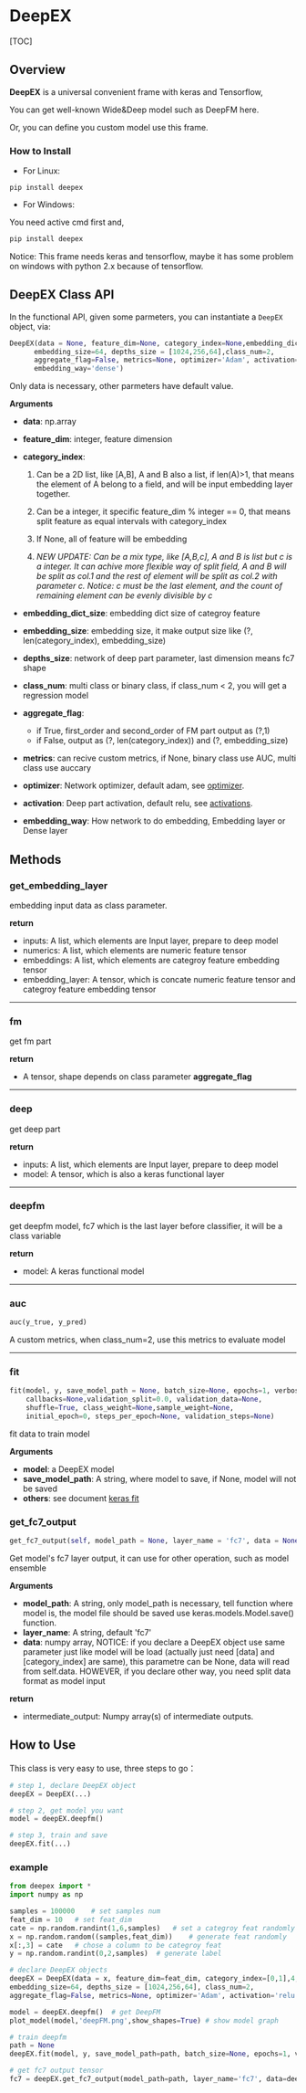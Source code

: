 # DeepEX

[TOC]

## Overview

**DeepEX**  is a universal convenient frame with keras and Tensorflow,

You can get well-known Wide&Deep model such as DeepFM here. 

Or, you can define you custom model use this frame.





### How to Install

* For Linux:

```shell
pip install deepex
```

* For Windows:

You need active cmd first and, 

```powershell
pip install deepex
```

Notice: This frame needs keras and tensorflow, maybe it has some problem on windows with python 2.x because of tensorflow.





## DeepEX Class API

In the functional API, given some parmeters, you can instantiate a `DeepEX` object, via:

```python
DeepEX(data = None, feature_dim=None, category_index=None,embedding_dict_size=1000,
      embedding_size=64, depths_size = [1024,256,64],class_num=2,
      aggregate_flag=False, metrics=None, optimizer='Adam', activation='relu',
      embedding_way='dense')
```

Only data is necessary, other parmeters have default value.

**Arguments**

* **data**: np.array

* **feature_dim**: integer, feature dimension

* **category_index**: 
  
  1. Can be a 2D list, like [A,B], A and B also a list, if len(A)>1, that means the element of A belong to a field, and will be input embedding layer together.
  
  2. Can be a integer, it specific feature_dim % integer == 0, that means split feature as equal intervals with category_index
  
  3. If None, all of feature will be embedding
  
  4. *NEW UPDATE: Can be a mix type, like [A,B,c], A and B is list but c is a integer. It can achive more flexible way of split field, A and B will be split as col.1 and the rest of element will be split as col.2 with parameter c. Notice: c must be the last element, and the count of remaining element can be evenly divisible by c* 
  
* **embedding_dict_size**: embedding dict size of categroy feature

* **embedding_size**: embedding size, it make output size like (?, len(category_index), embedding_size)

* **depths_size**: network of deep part parameter, last dimension means fc7 shape

* **class_num**: multi class or binary class, if class_num < 2, you will get a regression model

* **aggregate_flag**: 
  * if True, first_order and second_order of FM part output as (?,1)
  * if False, output as (?, len(category_index)) and (?, embedding_size)
  
* **metrics**: can recive custom metrics, if None, binary class use AUC, multi class use auccary

* **optimizer**: Network optimizer, default adam,  see [optimizer](https://keras.io/optimizers/).

* **activation**: Deep part activation, default relu, see [activations](https://keras.io/activations/).

* **embedding_way**: How network to do embedding, Embedding layer or Dense layer





## Methods

### **get_embedding_layer**

embedding input data as class parameter. 

**return**

* inputs: A list, which elements are Input layer,  prepare to deep model
* numerics: A list, which elements are numeric feature tensor
* embeddings:  A list, which elements are categroy feature embedding tensor
* embedding_layer: A tensor, which is concate numeric feature tensor and categroy feature embedding tensor

-----

### fm

get fm part

**return**

- A tensor, shape depends on class parameter **aggregate_flag**

-----

### deep

get deep part

**return**

* inputs: A list, which elements are Input layer,  prepare to deep model
* model: A tensor, which is also a keras functional layer

-----

### deepfm

get deepfm model, fc7 which is the last layer before classifier, it will be a class variable

**return**

* model: A keras functional model

-----

### auc

```python
auc(y_true, y_pred)
```

A custom metrics, when class_num=2, use this metrics to evaluate model

-----

### fit

```python
fit(model, y, save_model_path = None, batch_size=None, epochs=1, verbose=1,
    callbacks=None,validation_split=0.0, validation_data=None,
    shuffle=True, class_weight=None,sample_weight=None, 
    initial_epoch=0, steps_per_epoch=None, validation_steps=None)
```

fit data to train model

**Arguments**

* **model**: a DeepEX model
* **save_model_path**: A string, where model to save, if None, model will not be saved
* **others**: see document [keras fit](https://keras.io/models/model/#fit)



### get_fc7_output

```python
get_fc7_output(self, model_path = None, layer_name = 'fc7', data = None)
```

Get model's fc7 layer output, it can use for other operation, such as model ensemble

**Arguments**

- **model_path**: A string, only model_path is necessary,  tell function where model is, the model file should be saved use keras.models.Model.save() function.
- **layer_name**: A string, default 'fc7'
- **data**: numpy array, NOTICE: if you declare a DeepEX object use same parameter just like model will be load (actually just need [data] and [category_index] are same), this parametre can be None, data will read from self.data. HOWEVER, if you declare other way, you need split data format as model input

**return**

* intermediate_output: Numpy array(s) of intermediate outputs.



## How to Use

This class is very easy to use,  three steps to go：

```python
# step 1, declare DeepEX object
deepEX = DeepEX(...)

# step 2, get model you want
model = deepEX.deepfm()

# step 3, train and save
deepEX.fit(...)
```

### example

```python
from deepex import *
import numpy as np

samples = 100000    # set samples num
feat_dim = 10   # set feat_dim 
cate = np.random.randint(1,6,samples)   # set a categroy feat randomly
x = np.random.random((samples,feat_dim))    # generate feat randomly
x[:,3] = cate   # chose a column to be categroy feat
y = np.random.randint(0,2,samples)  # generate label

# declare DeepEX objects
deepEX = DeepEX(data = x, feature_dim=feat_dim, category_index=[0,1],4, embedding_dict_size=1000, 
embedding_size=64, depths_size = [1024,256,64], class_num=2, 
aggregate_flag=False, metrics=None, optimizer='Adam', activation='relu', embedding_way='emb')

model = deepEX.deepfm()  # get DeepFM
plot_model(model,'deepFM.png',show_shapes=True) # show model graph

# train deepfm
path = None
deepEX.fit(model, y, save_model_path=path, batch_size=None, epochs=1, verbose=1, callbacks=None,validation_split=0.0, validation_data=None, shuffle=True, class_weight=None,sample_weight=None, initial_epoch=0, steps_per_epoch=None, validation_steps=None)

# get fc7 output tensor
fc7 = deepEX.get_fc7_output(model_path=path, layer_name='fc7', data=deepEX.data_split)
```

